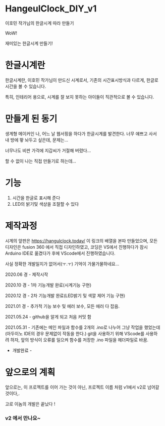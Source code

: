 # HangeulClock_DIY_v1
이호민 작가님의 한글시계 따라 만들기

WoW!

재미있는 한글시계 만들기!

# 한글시계란

한글시계란, 이호민 작가님이 만드신 시계로서, 기존의 시간표시방식과 다르게, 한글로 시간을 볼 수 있습니다.

특히, 인테리어 용으로, 시계를 잘 보지 못하는 아이들이 직관적으로 볼 수 있습니다.

# 만들게 된 동기

생계형 메이커인 나, 어느 날 웹서핑을 하다가 한글시계를 발견한다. 너무 얘쁘고 사서 내 방에 뙇 놔두고 싶은데, 문제는...

너무나도 비싼 가걱에 지갑씨가 거절해 버렸다...

할 수 없이 나는 직접 만들기로 하는데...

# 기능
1. 시간을 한글로 표시해 준다
2. LED의 밝기및 색상을 조절할 수 있다

# 제작과정
시계의 앞판은 https://hangulclock.today/ 이 링크의 배열을 본따 만들었으며, 모든 디자인은 fusion 360 에서 직접 디자인하였고, 코딩은 VS에서 진행하다가 잠시 Arduino IDE로 옮겼다가 후에 VScode에서 진행하였습니다.

사실 정확한 개발일지가 없어서(ㅜ.ㅜ) 기억이 가물가물하네요...

2020.06 경 - 제작시작

2020.10 경 - 1차 기능개발 완료(시계기능 구현)

2020.12 경 - 2차 기능개발 완료(LED밝기 및 색깔 제어 기능 구현)

2021.01 경 - 추가적 기능 보수 및 에러 보수, 모든 에러 다 잡음.

2021.05.24 - github을 알게 되고 처음 커밋 함

2021.05.31 - 기존에는 메인 파일과 함수를 2개의 .ino로 나누어 그냥 작업을 했었는데(아두이노 IDE의 경우 문제없이 작동을 한다.) git을 사용하기 위해 VScode를 사용하려 하자, 앞의 방식이 오류를 일으켜 함수를 저장한 .ino 파일을 헤더파일로 바꿈.

- 개발완료 -

# 앞으로의 계획
앞으로는, 이 프로젝트를 이어 가는 것이 아닌, 프로젝트 이름 처럼 v1에서 v2로 넘어갈 것이다,.

고로 이놈의 개발은 끝났다 ! 

### v2 에서 만나요~
